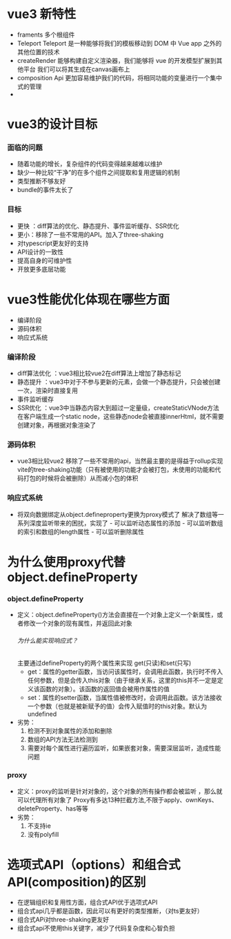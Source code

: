 
# vue3 新特性
- framents 多个根组件
- Teleport Teleport 是一种能够将我们的模板移动到 DOM 中 Vue app 之外的其他位置的技术
- createRender 能够构建自定义渲染器，我们能够将 vue 的开发模型扩展到其他平台  我们可以将其生成在canvas画布上
- composition Api 更加容易维护我们的代码，将相同功能的变量进行一个集中式的管理
- 
# vue3的设计目标

### 面临的问题
- 随着功能的增长，复杂组件的代码变得越来越难以维护
- 缺少一种比较“干净”的在多个组件之间提取和复用逻辑的机制
- 类型推断不够友好
- bundle的事件太长了
### 目标
- 更快 ：diff算法的优化、静态提升、事件监听缓存、SSR优化
- 更小：移除了一些不常用的API。加入了three-shaking
- 对typescript更友好的支持 
- API设计的一致性 
- 提高自身的可维护性
- 开放更多底层功能
  
# vue3性能优化体现在哪些方面
- 编译阶段
- 源码体积
- 响应式系统

### 编译阶段
- diff算法优化  ：vue3相比较vue2在diff算法上增加了静态标记
- 静态提升 ：vue3中对于不参与更新的元素，会做一个静态提升，只会被创建一次，渲染时直接复用
- 事件监听缓存
- SSR优化 ：vue3中当静态内容大到超过一定量级，createStaticVNode方法在客户端生成一个static node，这些静态node会被直接innerHtml，就不需要创建对象，再根据对象渲染了
### 源码体积
- vue3相比较vue2 移除了一些不常用的api，当然最主要的是得益于rollup实现vite的tree-shaking功能（只有被使用的功能才会被打包，未使用的功能和代码打包的时候将会被删除）从而减小包的体积
### 响应式系统
- 将双向数据绑定从object.defineproperty更换为proxy模式了 解决了数组等一系列深度监听带来的困扰，实现了
        - 可以监听动态属性的添加
        - 可以监听数组的索引和数组的length属性
        - 可以监听删除属性
# 为什么使用proxy代替object.defineProperty

### object.defineProperty
- 定义：object.defineProperty()方法会直接在一个对象上定义一个新属性，或者修改一个对象的现有属性，并返回此对象
  ###### 为什么能实现响应式？ 
     主要通过defineProperty的两个属性来实现 get(只读)和set(只写)
     - get：属性的getter函数，当访问该属性时，会调用此函数，执行时不传入任何参数，但是会传入this对象（由于继承关系，这里的this并不一定是定义该函数的对象）。该函数的返回值会被用作属性的值
     - set：属性的setter函数，当属性值被修改时，会调用此函数。该方法接收一个参数（也就是被新赋予的值）会传入赋值时的this对象。默认为undefined
- 劣势：
     1. 检测不到对象属性的添加和删除
     2. 数组的API方法无法检测到
     3. 需要对每个属性进行遍历监听，如果嵌套对象，需要深层监听，造成性能问题
### proxy
- 定义：proxy的监听是针对对象的，这个对象的所有操作都会被监听  ，那么就可以代理所有对象了
 Proxy有多达13种拦截方法,不限于apply、ownKeys、deleteProperty、has等等
 - 劣势：
    1. 不支持ie
    2. 没有polyfill
# 选项式API（options）和组合式API(composition)的区别
- 在逻辑组织和复用性方面，组合式API优于选项式API
- 组合式api几乎都是函数，因此可以有更好的类型推断，（对ts更友好）
- 组合式APi对three-shaking更友好
- 组合式api不使用this关键字，减少了代码复杂度和心智负担
